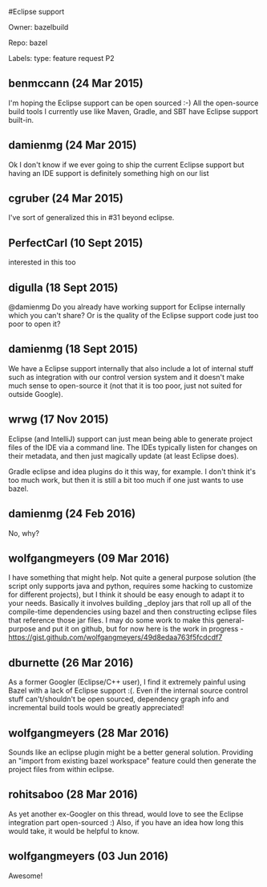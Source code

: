 #Eclipse support

Owner: bazelbuild

Repo: bazel

Labels: type: feature request P2 

## benmccann (24 Mar 2015)

I'm hoping the Eclipse support can be open sourced :-)  All the open-source build tools I currently use like Maven, Gradle, and SBT have Eclipse support built-in.


## damienmg (24 Mar 2015)

Ok I don't know if we ever going to ship the current Eclipse support but having an IDE support is definitely something high on our list


## cgruber (24 Mar 2015)

I've sort of generalized this in #31 beyond eclipse.


## PerfectCarl (10 Sept 2015)

interested in this too


## digulla (18 Sept 2015)

@damienmg Do you already have working support for Eclipse internally which you can't share? Or is the quality of the Eclipse support code just too poor to open it?


## damienmg (18 Sept 2015)

We have a Eclipse support internally that also include a lot of internal stuff such as integration with our control version system and it doesn't make much sense to open-source it (not that it is too poor, just not suited for outside Google).


## wrwg (17 Nov 2015)

Eclipse (and IntelliJ) support can just mean being able to generate project files of the IDE via a command line. The IDEs typically listen for changes on their metadata, and then just magically update (at least Eclipse does). 

Gradle eclipse and idea plugins do it this way, for example. I don't think it's too much work, but then it is still a bit too much if one just wants to use bazel.


## damienmg (24 Feb 2016)

No, why?


## wolfgangmeyers (09 Mar 2016)

I have something that might help. Not quite a general purpose solution (the script only supports java and python, requires some hacking to customize for different projects), but I think it should be easy enough to adapt it to your needs. Basically it involves building _deploy jars that roll up all of the compile-time dependencies using bazel and then constructing eclipse files that reference those jar files. I may do some work to make this general-purpose and put it on github, but for now here is the work in progress - https://gist.github.com/wolfgangmeyers/49d8edaa763f5fcdcdf7


## dburnette (26 Mar 2016)

As a former Googler (Eclipse/C++ user), I find it extremely painful using Bazel with a lack of Eclipse support :(. Even if the internal source control stuff can't/shouldn't be open sourced, dependency graph info and incremental build tools would be greatly appreciated!


## wolfgangmeyers (28 Mar 2016)

Sounds like an eclipse plugin might be a better general solution. Providing an "import from existing bazel workspace" feature could then generate the project files from within eclipse.


## rohitsaboo (28 Mar 2016)

As yet another ex-Googler on this thread, would love to see the Eclipse integration part open-sourced :) Also, if you have an idea how long this would take, it would be helpful to know.


## wolfgangmeyers (03 Jun 2016)

Awesome!


